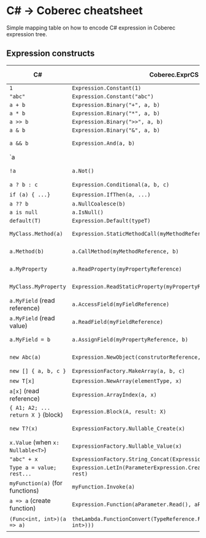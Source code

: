 # C# -> Coberec cheatsheet

Simple mapping table on how to encode C# expression in Coberec expression tree.

## Expression constructs

| C# | Coberec.ExprCS | more details
|-----|-----|----|
| `1` | `Expression.Constant(1)`
| `"abc"` | `Expression.Constant("abc")`
| `a + b` | `Expression.Binary("+", a, b)`
| `a * b` | `Expression.Binary("*", a, b)`
| `a >> b` | `Expression.Binary(">>", a, b)`
| `a & b` | `Expression.Binary("&", a, b)`
| `a && b` | `Expression.And(a, b)` | [Boolean Expressions](boolean-expressions.md)
| `a || b` | `Expression.Or(a, b)` | [Boolean Expressions](boolean-expressions.md)
| `!a` | `a.Not()` | [Boolean Expressions](boolean-expressions.md)
| `a ? b : c` | `Expression.Conditional(a, b, c)` | [Conditions](conditions.md)
| `if (a) { ...}` | `Expression.IfThen(a, ...)` | [Conditions](conditions.md)
| `a ?? b` | `a.NullCoalesce(b)`
| `a is null` | `a.IsNull()`
| `default(T)` | `Expression.Default(typeT)`
| `MyClass.Method(a)` | `Expression.StaticMethodCall(myMethodReference, a)` | [Calling Methods](calling-methods.md)
| `a.Method(b)` | `a.CallMethod(myMethodReference, b)` | [Calling Methods](calling-methods.md)
| `a.MyProperty` | `a.ReadProperty(myPropertyReference)` | [Accessing Properties](accessing-properties.md)
| `MyClass.MyProperty` | `Expression.ReadStaticProperty(myPropertyReference)` | [Accessing Properties](accessing-properties.md)
| `a.MyField` (read reference) | `a.AccessField(myFieldReference)` | [Accessing Properties](accessing-properties.md)
| `a.MyField` (read value) | `a.ReadField(myFieldReference)` | [Accessing Properties](accessing-properties.md)
| `a.MyField = b` | `a.AssignField(myPropertyReference, b)` | [Accessing Fields](accessing-fields.md)
| `new Abc(a)` | `Expression.NewObject(construtorReference, a)` | [Creating Objects](creating-objects.md)
| `new [] { a, b, c }` | `ExpressionFactory.MakeArray(a, b, c)` | [Arrays](arrays.md)
| `new T[x]` | `Expression.NewArray(elementType, x)` | [Arrays](arrays.md)
| `a[x]` (read reference) | `Expression.ArrayIndex(a, x)` | [Arrays](arrays.md)
| `{ A1; A2; ... return X }` (block) | `Expression.Block(A, result: X)` | [Blocks](blocks.md)
| `new T?(x)` | `ExpressionFactory.Nullable_Create(x)` | [Nullable value types](nullable-value-types.md)
| `x.Value` (when `x: Nullable<T>`) | `ExpressionFactory.Nullable_Value(x)` | [Nullable value types](nullable-value-types.md)
| `"abc" + x` | `ExpressionFactory.String_Concat(Expression.Constant("abc"), x)`
| `Type a = value; rest...` | `Expression.LetIn(ParameterExpression.Create(Type, "a"), value, rest)` | [Variables](./variables.md)
| `myFunction(a)` (for functions) | `myFunction.Invoke(a)`  | [Functions as Values](functions-as-values.md)
| `a => a` (create function) | `Expression.Function(aParameter.Read(), aParameter)` | [Functions as Values](functions-as-values.md)
| `(Func<int, int>)(a => a)` | `theLambda.FunctionConvert(TypeReference.FromType(typeof(Func<int, int>)))`  | [Functions as Values](functions-as-values.md)
